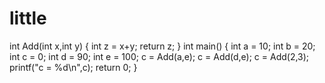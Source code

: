# little
int Add(int x,int y)
{
	int z = x+y;
	return z;
}
int main()
{
	int a = 10;
	int b = 20;
	int c = 0;
	int d = 90;
	int e = 100;
	c = Add(a,e);
	c = Add(d,e);
	c = Add(2,3);
	printf("c = %d\n",c);
	return 0;
}
